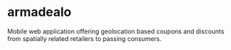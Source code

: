 # armadealo
Mobile web application offering geolocation based coupons and discounts from spatially related retailers to passing consumers.
